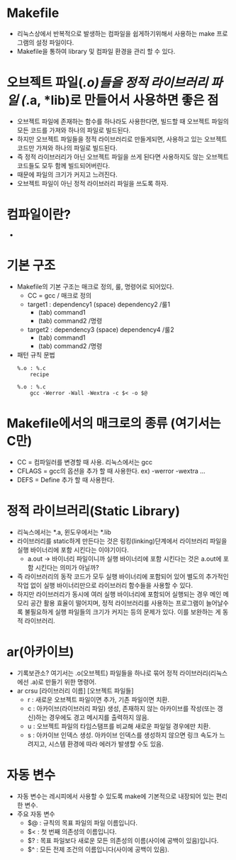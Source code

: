 # Makefile
- 리눅스상에서 반복적으로 발생하는 컴파일을 쉽게하기위해서 사용하는 make 프로그램의 설정 파일이다.
- Makefile을 통하여 library 및 컴파일 환경을 관리 할 수 있다.

# 오브젝트 파일(*.o)들을 정적 라이브러리 파일 (*.a, *lib)로 만들어서 사용하면 좋은 점
- 오브젝트 파일에 존재하는 함수를 하나라도 사용한다면, 빌드할 때 오브젝트 파일의 모든 코드를 가져와 하나의 파일로 빌드된다.
- 하지만 오브젝트 파일들을 정적 라이브러리로 만들게되면, 사용하고 있는 오브젝트 코드만 가져와 하나의 파일로 빌드된다.
- 즉 정적 라이브러리가 아닌 오브젝트 파일을 쓰게 된다면 사용하지도 않는 오브젝트 코드들도 모두 함께 빌드되어버린다.
- 때문에 파일의 크기가 커지고 느려진다.
- 오브젝트 파일이 아닌 정적 라이브러리 파일을 쓰도록 하자.

# 컴파일이란?
- 
# 기본 구조
- Makefile의 기본 구조는 매크로 정의, 룰, 명령어로 되어있다.
	- CC = gcc / 매크로 정의
	- target1 : dependency1 (space) dependency2    /룰1
		- (tab) command1 <br>
		- (tab) command2 /명령
	- target2 : dependency3 (space) dependency4    /룰2
		- (tab) command1 <br>
		- (tab) command2 /명령
- 패턴 규칙 문법
	```
	%.o : %.c
		recipe
	
	%.o : %.c
		gcc -Werror -Wall -Wextra -c $< -o $@
	```

# Makefile에서의 매크로의 종류 (여기서는 C만)
- CC = 컴파일러를 변경할 때 사용. 리눅스에서는 gcc
- CFLAGS = gcc의 옵션을 추가 할 때 사용한다. ex) -werror -wextra ...
- DEFS = Define 추가 할 때 사용한다.

# 정적 라이브러리(Static Library)
- 리눅스에서는 *.a, 윈도우에서는 *.lib
- 라이브러리를 static하게 만든다는 것은 링킹(linking)단계에서 라이브러리 파일을 실행 바이너리에 포함 시킨다는 이야기이다.
	- a.out -> 바이너리 파일이니까 실행 바이너리에 포함 시킨다는 것은 a.out에 포함 시킨다는 의미가 아닐까?
- 즉 라이브러리의 동작 코드가 모두 실행 바이너리에 포함되어 있어 별도의 추가적인 작업 없이 실행 바이너리만으로 라이브러리 함수들을 사용할 수 있다.
- 하지만 라이브러리가 동시에 여러 실행 바이너리에 포함되어 실행되는 경우 메인 메모리 공간 활용 효율이 떨어지며, 정적 라이브러리를 사용하는 프로그램이 늘어날수록 불필요하게 실행 파일들의 크기가 커지는 등의 문제가 있다. 이를 보완하는 게 동적 라이브러리.

# ar(아카이브)
- 기록보관소? 여기서는 .o(오브젝트) 파일들을 하나로 묶어 정적 라이브러리(리눅스에선 .a)로 만들기 위한 명령어. 
- ar crsu [라이브러리 이름] [오브젝트 파일들]
	- r : 새로운 오브젝트 파일이면 추가, 기존 파일이면 치환.
	- c : 아카이브(라이브러리 파일) 생성, 존재하지 않는 아카이브를 작성(또는 갱신)하는 경우에도 경고 메시지를 출력하지 않음.
	- u : 오브젝트 파일의 타임스탬프를 비교해 새로운 파일일 경우에만 치환.
	- s : 아카이브 인덱스 생성. 아카이브 인덱스를 생성하지 않으면 링크 속도가 느려지고, 시스템 환경에 따라 에러가 발생할 수도 있음.


# 자동 변수
- 자동 변수는 레시피에서 사용할 수 있도록 make에 기본적으로 내장되어 있는 편리한 변수.
- 주요 자동 변수
	- $@ : 규칙의 목표 파일의 파일 이름입니다.
	- $< : 첫 번째 의존성의 이름입니다.
	- $? : 목표 파일보다 새로운 모든 의존성의 이름(사이에 공백이 있음)입니다.
	- $^ : 모든 전제 조건의 이름입니다(사이에 공백이 있음).

